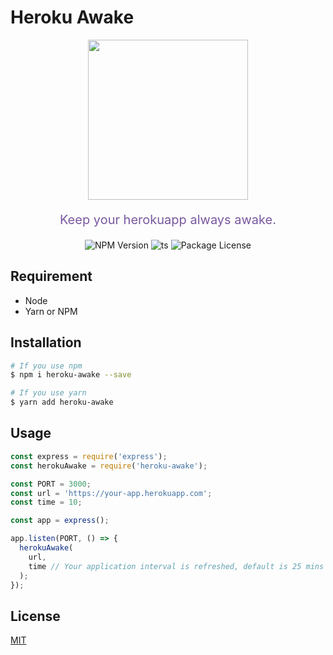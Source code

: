 # Heroku Awake
<p align="center">
  <img src="https://res.cloudinary.com/dumfvnj9f/image/upload/v1604343810/heroku-awake/dyno_weedab.png" width="256px" />
  <p align="center" style="font-size: 20px; color: #79589F">
    Keep your herokuapp always awake.
  </p>
  <p align="center">
    <img src="https://camo.githubusercontent.com/c031efcc66c1bfc646f4369604955b26f3e1dbcb/68747470733a2f2f696d672e736869656c64732e696f2f6e706d2f762f657870726573732e737667" alt="NPM Version" data-canonical-src="https://img.shields.io/npm/v/express.svg" style="max-width:100%;">
    <img src="https://camo.githubusercontent.com/832d01092b0e822178475741271b049a2e27df13/68747470733a2f2f62616467656e2e6e65742f62616467652f2d2f547970655363726970742f626c75653f69636f6e3d74797065736372697074266c6162656c" alt="ts" data-canonical-src="https://badgen.net/badge/-/TypeScript/blue?icon=typescript&amp;label" style="max-width:100%;">
    <img src="https://camo.githubusercontent.com/195f84d670ceb5a1d47c755d24a991da4b902440/68747470733a2f2f696d672e736869656c64732e696f2f6e706d2f6c2f406e6573746a732f636f72652e737667" alt="Package License" data-canonical-src="https://img.shields.io/npm/l/@nestjs/core.svg" style="max-width:100%;">
  </p>
</p>

## Requirement
* Node
* Yarn or NPM

## Installation

```bash
# If you use npm
$ npm i heroku-awake --save

# If you use yarn
$ yarn add heroku-awake
```

## Usage

```javascript
const express = require('express');
const herokuAwake = require('heroku-awake');

const PORT = 3000;
const url = 'https://your-app.herokuapp.com';
const time = 10;

const app = express();

app.listen(PORT, () => {
  herokuAwake(
    url,
    time // Your application interval is refreshed, default is 25 mins
  );
});
```

## License
[MIT](https://choosealicense.com/licenses/mit/)
